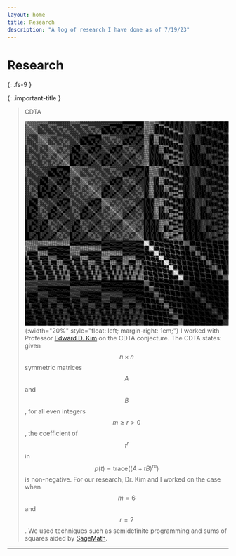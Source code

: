 ```yaml
---
layout: home
title: Research
description: "A log of research I have done as of 7/19/23"
---
```

# Research
{: .fs-9 }
<script src="https://polyfill.io/v3/polyfill.min.js?features=es6"></script>
<script id="MathJax-script" async src="https://cdn.jsdelivr.net/npm/mathjax@3/es5/tex-mml-chtml.js"></script>


{: .important-title }
> CDTA
>
> ![image of matrix where the entries are converted to grayscale values](images/Un8.jpg){:width="20%" style="float: left; margin-right: 1em;"}
> I worked with Professor [Edward D. Kim] on the CDTA conjecture. The CDTA states: given $$n\times n$$ symmetric matrices $$A$$ and $$B$$, for all even integers $$m\geq r > 0$$, the coefficient of $$t^r$$ in $$p(t)=\mathsf{trace}((A+tB)^m)$$ is non-negative. For our research, Dr. Kim and I worked on the case when $$m = 6$$ and $$r = 2$$. We used techniques such as semidefinite programming and sums of squares aided by [SageMath]. 



----

[Edward D. Kim]: https://www.uwlax.edu/profile/ekim/
[SageMath]: https://www.sagemath.org/
